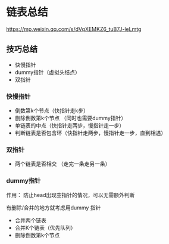 # 链表总结

https://mp.weixin.qq.com/s/dVqXEMKZ6_tuB7J-leLmtg

## 技巧总结

- 快慢指针
- dummy指针（虚拟头结点）
- 双指针


### 快慢指针

- 倒数第k个节点（快指针走k步）
- 删除倒数第k个节点 （同时也需要dummy指针）
- 单链表的中点（快指针走两步，慢指针走一步）
- 判断链表是否包含环（快指针走两步，慢指针走一步，直到相遇）

### 双指针

- 两个链表是否相交 （走完一条走另一条）

### dummy指针

作用： 防止head出现空指针的情况，可以无需额外判断 

有删除/合并的地方就考虑用dummy 指针

- 合并两个链表
- 合并K个链表（优先队列）
- 删除倒数第k个节点
  
